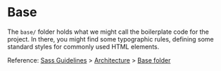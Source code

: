 # Base

The `base/` folder holds what we might call the boilerplate code for the project. In there, you might find some typographic rules, defining some standard styles for commonly used HTML elements.

Reference: [Sass Guidelines](https://sass-guidelin.es/) > [Architecture](https://sass-guidelin.es/#architecture) > [Base folder](https://sass-guidelin.es/#base-folder)
